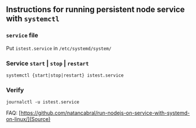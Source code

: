## Instructions for running persistent node service with `systemctl`

### `service` file

Put `istest.service` in `/etc/systemd/system/`

### Service `start` | `stop` | `restart`

`systemctl {start|stop|restart} istest.service`

### Verify

`journalctl -u istest.service`

FAQ: [https://github.com/natancabral/run-nodejs-on-service-with-systemd-on-linux/](Source)
